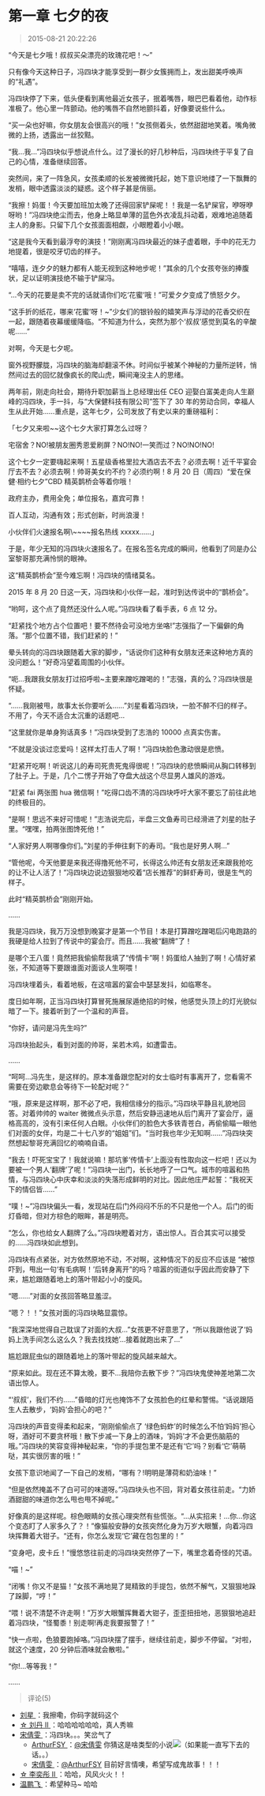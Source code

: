 # 第一章 七夕的夜

> 2015-08-21 20:22:26

“今天是七夕哦！叔叔买朵漂亮的玫瑰花吧！～”

只有像今天这种日子，冯四块才能享受到一群少女簇拥而上，发出甜美呼唤声的“礼遇”。

冯四块停了下来，低头便看到离他最近女孩子，抿着嘴唇，眼巴巴看着他，动作标准极了。他心里一阵颤动。他的嘴唇不自然地颤抖着，好像要说些什么。

“买一朵也好嘛，你女朋友会很高兴的哦！”女孩侧着头，依然甜甜地笑着。嘴角微微的上扬，透露出一丝狡黠。

“我…我…”冯四块似乎想说点什么。过了漫长的好几秒种后，冯四块终于平复了自己的心情，准备继续回答。

突然间，来了一阵急风，女孩柔顺的长发被微微托起，她下意识地缕了一下飘舞的发梢，眼中透露淡淡的疑惑。这个样子甚是俏丽。

“我擦！妈蛋！今天要加班加太晚了还得回家铲屎呢！！我是一名铲屎官，咿呀咿呀哟！”冯四块绝尘而去，他身上略显单薄的蓝色外衣凌乱抖动着，艰难地追随着主人的身影。只留下几个女孩面面相觑，小眼瞪着小小眼。

“这是我今天看到最浮夸的演技！”刚刚离冯四块最近的妹子虚着眼，手中的花无力地提着，很是咬牙切齿的样子。

“嘻嘻，连夕夕的魅力都有人能无视到这种地步呢！”其余的几个女孩夸张的捧腹状，足以证明演技绝不输于铲屎冯。

“…今天的花要是卖不完的话就请你们吃‘花蜜’哦！”可爱夕夕变成了愤怒夕夕。

“这手折的纸花，哪来‘花蜜’呀！~”少女们的银铃般的嬉笑声与浮动的花香交织在一起，跟随着夜幕缓缓降临。“不知道为什么，突然为那个‘叔叔’感觉到莫名的辛酸呢……”

对啊，今天是七夕呢。

窗外视野朦胧，冯四块的脑海却翻滚不休。时间似乎被某个神秘的力量所逆转，悄然间过去的回忆就像疯长的爬山虎，瞬间淹没主人的思绪。

两年前，刚走向社会，期待升职加薪当上总经理出任 CEO 迎娶白富美走向人生巅峰的冯四块，手一抖，与“大保健科技有限公司”签下了 30 年的劳动合同，幸福人生从此开始……重点是，这年七夕，公司发放了有史以来的重磅福利：

「七夕又来啦\~\~这个七夕大家打算怎么过呀？

宅宿舍？NO!被朋友圈秀恩爱刷屏？NO!NO!一笑而过？NO!NO!NO!

这个七夕一定要嗨起来啊！五星级香格里拉大酒店去不去？必须去啊！近千平宴会厅去不去？必须去啊！帅哥美女约不约？必须约啊！8 月 20 日（周四）“爱在保健·相约七夕”CBD 精英鹊桥会等着你哦！

政府主办，费用全免；单位报名，嘉宾可靠！

百人互动，沟通有效；形式创新，时尚浪漫！

小伙伴们火速报名啊\\~\~\~\~报名热线 xxxxx……」

于是，年少无知的冯四块火速报名了。在报名签名完成的瞬间，他看到了同是办公室黎哥那充满怜悯的眼神。

这“精英鹊桥会”至今难忘啊！冯四块的情绪莫名。

2015 年 8 月 20 日这一天，冯四块和小伙伴一起，准时到达传说中的“鹊桥会”。

“哟呵，这个点了竟然还没什么人呢。”冯四块看了看手表，6 点 12 分。

“赶紧找个地方占个位置吧！要不然待会可没地方坐咯!”志强指了一下偏僻的角落。“那个位置不错，我们赶紧的！”

晕头转向的冯四块跟随着大家的脚步，“话说你们这种有女朋友还来这种地方真的没问题么！”好奇冯望着周围的小伙伴。

“呃…我跟我女朋友打过招呼啦~主要来蹭吃蹭喝的！”志强，真的么？冯四块很是怀疑。

“……我刚被甩，故事太长你要听么……”刘星看着冯四块，一脸不醉不归的样子。不用了，今天不适合太沉重的话题吧…

“这里就你是单身狗话真多！”冯四块受到了志浩的 10000 点真实伤害。

“不就是没谈过恋爱吗！这样太打击人了啊！”冯四块脸色激动很是悲愤。

“赶紧开吃啊！听说这儿的寿司死贵死鬼得很呢！”冯四块的悲愤瞬间从胸口转移到了肚子上。于是，几个二愣子开始了夺盘大战这个尽显男人雄风的游戏。

“赶紧 fai 两张图 hua 微信啊！”吃得口齿不清的冯四块呼吁大家不要忘了前往此地的终极目的。

“是啊！思远不来好可惜呢！”志浩说完后，半盘三文鱼寿司已经滑进了刘星的肚子里。“嘿嘿，拍两张图馋死他！”

“人家好男人啊哪像你们。”刘星的手伸往剩下的寿司。“我也是好男人啊…”

“管他呢，今天他要是来我还得撸死他不可，长得这么帅还有女朋友还来跟我抢吃的让不让人活了！”冯四块边说边狠狠地咬着“店长推荐”的鲜虾寿司，很是生气的样子。

此时“精英鹊桥会”刚刚开始。

……

我是冯四块，我万万没想到晚宴才是第一个节目！本是打算蹭吃蹭喝后闪电跑路的我硬是给人拉到了传说中的宴会厅。而且……我被“翻牌”了！

是哪个王八蛋！竟然把我偷偷帮我填了“传情卡”啊！妈蛋给人抽到了啊！心情好紧张，不知道等下要跟谁面对面谈人生啊喂！

冯四块埋着头，看着地板，在这喧嚣的宴会中瑟瑟发抖，如临寒冬。

度日如年啊，正当冯四块打算冒死施展尿遁绝招的时候，他感觉头顶上的灯光貌似暗了一下。接着听到了一个温和的声音。

“你好，请问是冯先生吗?”

冯四块抬起头，看到对面的帅哥，呆若木鸡，如遭雷击。

……

“呵呵…冯先生，是这样的。原本准备跟您配对的女士临时有事离开了，您看需不需要在旁边歇息会等待下一轮配对呢？”

“哦，原来是这样啊，那不必了吧，我相信缘分的指示。”冯四块平静且礼貌地回答。对着帅帅的 waiter 微微点头示意，然后安静迅速地从后门离开了宴会厅，逼格高高的，没有引来任何人白眼。小伙伴们的脸色大多铁青苍白，再偷偷瞄一眼他们对面的女伴，均是二十七八岁的“姐姐”们。“当时我也年少无知啊……”冯四块突然想起黎哥充满回忆的喃喃自语。

“我去！吓死宝宝了！我就说嘛！那坑爹‘传情卡’上面没有性取向这一栏吧！还以为要被一个男人‘翻牌’了呢！”冯四块一出门，长长地呼了一口气。城市的喧嚣和热情，与冯四块心中庆幸和淡淡的失落形成鲜明的对比。因此他庄严起誓：“我祝天下的情侣皆……”

“噗！~”冯四块偏头一看，发现站在后门外闷闷不乐的不只是他一个人。后门的街灯昏暗，但对方棕色的眼眸，甚是明亮。

“怎么，你也给女人翻牌了么。”冯四块瞪着对方，语出惊人。百合其实可以接受的……冯四块如此想到。

冯四块有点紧张，对方依然原地不动，不对啊，这种情况下的反应不应该是 “被惊吓到，甩出一句‘有毛病啊！’后转身离开”的吗？喧嚣的街道似乎因此而安静了下来，尴尬跟随着地上的落叶带起小小的旋风。

“嗯……”对面的女孩回答略显羞涩。

“嗯？！！”女孩对面的冯四块略显震惊。

“我深深地觉得自己耽误了对面的大叔…”女孩更不好意思了，“所以我跟他说了‘妈妈上洗手间怎么这么久？我去找找她’…接着就跑出来了…”

尴尬跟屁虫似的跟随着地上的落叶带起的旋风越来越大。

“原来如此。现在还不算太晚，要不…我陪你去散下步？”冯四块鬼使神差地第二次语出惊人。

“‘叔叔’，我们不约……”昏暗的灯光也掩饰不了女孩脸色的红晕和警惕。“话说跟陌生人去散步，‘妈妈’会担心的吧？”

冯四块的声音变得柔和起来，“刚刚偷偷点了 ‘绿色蚂蚱’的时候怎么不怕‘妈妈’担心呀，酒好可不要贪杯哦！散下步减一下身上的酒味，‘妈妈’才不会更伤脑筋的哦。”冯四块的笑容变得神秘起来，“你的手提包里不是还有‘它’吗？别看‘它’萌萌哒，其实很厉害的哦！”

女孩下意识地闻了一下自己的发梢，“哪有？!明明是薄荷和奶油味！”

“但是依然掩盖不了白可可的味道呀。”冯四块头也不回，背对着女孩往前走。“力娇酒甜甜的味道你怎么甩也甩不掉呢。”

好像真的是这样呢。棕色眼睛的女孩心理突然有些慌张。“…从实招来！…你…你这个变态盯了人家多久了？！”像猫般安静的女孩突然化身为万岁大眼蟹，向着冯四块挥舞着大钳子。“还有，你怎么发现‘它’藏在包包里的！”

“变身吧，皮卡丘！”慢悠悠往前走的冯四块突然停了一下，嘴里念着奇怪的咒语。

“喵！~”

“闭嘴！你又不是猫！”女孩不满地晃了晃精致的手提包，依然不解气，又狠狠地跺了跺脚，“哼！”

“喂！说不清楚不许走啊！”万岁大眼蟹挥舞着大钳子，歪歪扭扭地，恶狠狠地追赶着冯四块，“怪蜀黍！别走啊!再走我要报警了！”

“快一点啦，色狼要跑掉咯。”冯四块摆了摆手，继续往前走，脚步不停留。“对啦，就这个速度，20 分钟后酒味就会散啦。”

“你!…等等我！”

……

> 评论(5)

- [刘星 ](https://user.qzone.qq.com/982410126)：我擦嘞，你码字就码这个
- [☆ 刘丹 Ⅱ ](https://user.qzone.qq.com/675851591)：哈哈哈哈哈哈，真人秀嘛
- [宋倩雯 ](https://user.qzone.qq.com/825796915)：冯四块。。。笑岔气了
  - [ArthurFSY ](https://user.qzone.qq.com/254904240)：[@宋倩雯](https://user.qzone.qq.com/825796915) 你猜这是啥类型的小说![](https://pan.4a1801.life:11443/d/public/Qzone/Common/images/e128.gif)（如果能一直写下去的话。。）
  - [宋倩雯 ](https://user.qzone.qq.com/825796915)：[@ArthurFSY](https://user.qzone.qq.com/254904240) 目前好言情噢，希望写成鬼故事！！！
- [☆ 李奕彤 Ⅱ ](https://user.qzone.qq.com/78782158)：哈哈，风风火火！！
- [温鹏飞 ](https://user.qzone.qq.com/740745748)：希望种马~ 哈哈
